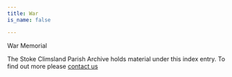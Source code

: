 ```yaml
---
title: War
is_name: false

---
```


War Memorial


The Stoke Climsland Parish Archive holds material under this index entry. To find out more please [contact us](/contact/)
